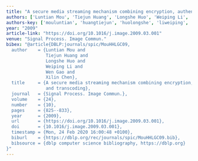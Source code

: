 ```yaml
---
title: "A secure media streaming mechanism combining encryption, authentication, and transcoding"
authors: ['Luntian Mou', 'Tiejun Huang', 'Longshe Huo', 'Weiping Li', 'Wen Gao 0001', 'Xilin Chen']
authors-key: ['mouluntian', 'huangtiejun', 'huolongshe', 'liweiping', 'gaowen', 'chenxilin']
year: "2009"
article-link: "https://doi.org/10.1016/j.image.2009.03.001"
venue: "Signal Process. Image Commun."
bibex: "@article{DBLP:journals/spic/MouHHLGC09,
  author    = {Luntian Mou and
               Tiejun Huang and
               Longshe Huo and
               Weiping Li and
               Wen Gao and
               Xilin Chen},
  title     = {A secure media streaming mechanism combining encryption, authentication,
               and transcoding},
  journal   = {Signal Process. Image Commun.},
  volume    = {24},
  number    = {10},
  pages     = {825--833},
  year      = {2009},
  url       = {https://doi.org/10.1016/j.image.2009.03.001},
  doi       = {10.1016/j.image.2009.03.001},
  timestamp = {Mon, 24 Feb 2020 16:00:48 +0100},
  biburl    = {https://dblp.org/rec/journals/spic/MouHHLGC09.bib},
  bibsource = {dblp computer science bibliography, https://dblp.org}
}"
---
```

